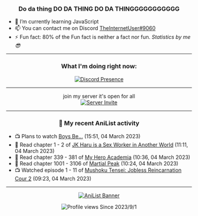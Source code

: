 <div align="center">

### Do da thing DO DA THING DO DA THINGGGGGGGGGGG
</div>

- 🌱 I’m currently learning JavaScript
- 📫 You can contact me on Discord [TheInternetUser#9060](https://discord.com/users/534117072796385300)
- ⚡ Fun fact: 80% of the Fun fact is neither a fact nor fun. _Statistics by me 😎_
<hr>

<div align="center">

### What I'm doing right now:
[![Discord Presence](https://lanyard.cnrad.dev/api/534117072796385300)](https://discord.com/users/534117072796385300)
<hr>

join my server it's open for all <br>
[![Server Invite](https://invidget.switchblade.xyz/bfYgVHxrSs)](https://discord.gg/bfYgVHxrSs)

<hr>
  
### 🌸 My recent AniList activity

</div>

<!-- ANILIST_ACTIVITY:start -->

-   📺 Plans to watch [Boys Be...](https://anilist.co/anime/105) (15:51, 04 March 2023)
-   📖 Read chapter 1 - 2 of [JK Haru is a Sex Worker in Another World](https://anilist.co/manga/110175) (11:11, 04 March 2023)
-   📖 Read chapter 339 - 381 of [My Hero Academia](https://anilist.co/manga/85486) (10:36, 04 March 2023)
-   📖 Read chapter 1001 - 3106 of [Martial Peak](https://anilist.co/manga/104494) (10:24, 04 March 2023)
-   📺 Watched episode 1 - 11 of [Mushoku Tensei: Jobless Reincarnation Cour 2](https://anilist.co/anime/127720) (09:23, 04 March 2023)

<!-- ANILIST_ACTIVITY:end -->
<hr>

<div align="center">

[![AniList Banner](https://img.anili.st/User/929966)](https://anilist.co/user/TheInternetUser)

![Profile views](https://gpvc.arturio.dev/TheInternetUse7) Since 2023/9/1

</div>
